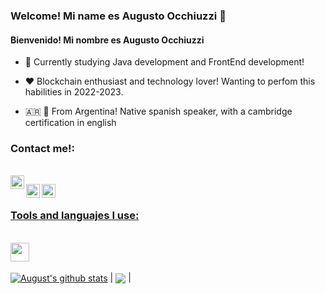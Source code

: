 ### Welcome! Mi name es Augusto Occhiuzzi 👋
#### Bienvenido! Mi nombre es Augusto Occhiuzzi 


- 📖 Currently studying Java development and FrontEnd development!

- ❤️ Blockchain enthusiast and technology lover! Wanting to perfom this habilities in 2022-2023.

- 🇦🇷 🏴󠁧󠁢󠁥󠁮󠁧󠁿 From Argentina! Native spanish speaker, with a cambridge certification in english


### Contact me!:

<br>
<a href=https://www.linkedin.com/in/augusto-occhiuzzi-b06640160/><img align="left" alt="LinkedIn" width="22px" src="https://cdn.worldvectorlogo.com/logos/linkedin-icon-2.svg"/>

<a href= https://www.instagram.com/augustoocchiuzzi/><img align="left" alt="Instagram" width="22px" src="https://1000marcas.net/wp-content/uploads/2019/11/Instagram-logo.png" />

<a href= https://www.instagram.com/augustoocchiuzzi/><img align="left" alt="Facebook" width="22px" src="https://www.facebookbrand.com" />
<br />




### Tools and languajes I use:

<br />
<img align="bottom" src="https://upload.wikimedia.org/wikipedia/commons/9/9a/Visual_Studio_Code_1.35_icon.svg" width="30" height="30" />

<br />

<br />
 <a href="https://github.com/augustoocch/github-readme-stats"><img align="center" src="https://github-readme-stats.vercel.app/api?username=augustoocch&show_icons=true&include_all_commits=true&theme=tokyonight&hide_border=true" alt="August's github stats" /></a> | <a href="https://github.com/augustoocch/github-readme-stats"><img align="center" src="https://github-readme-stats.vercel.app/api/top-langs/?username=augustoocch&layout=compact&theme=tokyonight&hide_border=true" /></a> |
<br />
